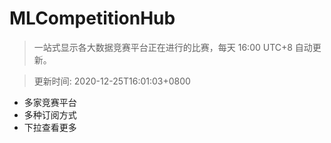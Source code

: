# MLCompetitionHub

> 一站式显示各大数据竞赛平台正在进行的比赛，每天 16:00 UTC+8 自动更新。
  
> 更新时间: 2020-12-25T16:01:03+0800 

* 多家竞赛平台
* 多种订阅方式
* 下拉查看更多